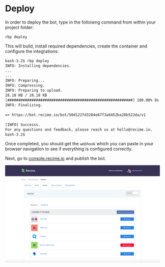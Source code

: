 # Deploy
In order to deploy the bot, type in the folloiwng command from within your project folder:

```
rbp deploy
```

This will build, install required dependencies, create the container and configure the integrations:

```
bash-3.2$ rbp deploy                                                                
INFO: Installing dependencies.                                                                                  ...
...                                                                                                                                                                    
INFO: Preparing...                                                                          
INFO: Compressing.                                                                         
INFO: Preparing to upload.                                                                 
28.18 KB / 28.18 KB [#########################################################] 100.00% 0s
INFO: Finalizing.                                                                          
                                                                                          
=> https://bot.recime.io/bot/50d122fd3204e67f3a6452ba28b522da/v1                                 

[INFO] Successs.                                                                                                                                           
For any questions and feedback, please reach us at hello@recime.io.                                                                                            
bash-3.2$  
```

Once completed, you should get the `webhook` which you can paste in your browser navigation to see if everything is configured correctly.

Next, go to [console.recime.io](https://console.recime.io) and publish the bot.

![](publish.png)


